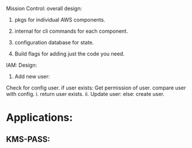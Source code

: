 Mission Control:
overall design:

1. pkgs for individual AWS components.

2. internal for cli commands for each component.

3. configuration database for state.

4. Build flags for adding just the code you need.

IAM:
Design:

1. Add new user:

Check for config user.
if user exists:
Get permission of user.
compare user with config.
i. return user exists.
ii. Update user:
else:
create user.

# Applications:
## KMS-PASS:


